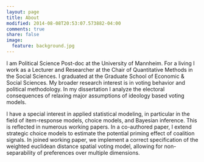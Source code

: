 ```yaml
---
layout: page
title: About
modified: 2014-08-08T20:53:07.573882-04:00
comments: true
share: false
image:
  feature: background.jpg
---
```


I am Political Science Post-doc at the University of Mannheim.  For a living I work as a Lecturer and Researcher at the Chair of Quantitative Methods in the Social Sciences.  I graduated at the Graduate School of Economic & Social Sciences. My broader research interest is in voting behavior and political methodology. In my dissertation I analyze the electoral consequences of relaxing major assumptions of ideology based voting models.

I have a special interest in applied statistical modeling, in particular in the field of item-response models, choice models, and Bayesian inference. This is reflected in numerous working papers. In a co-authored paper, I extend strategic choice models to estimate the potential priming effect of coalition signals. In joined working paper, we implement a correct specification of the weighted euclidean distance spatial voting model, allowing for non-separability of preferences over multiple dimensions. 

